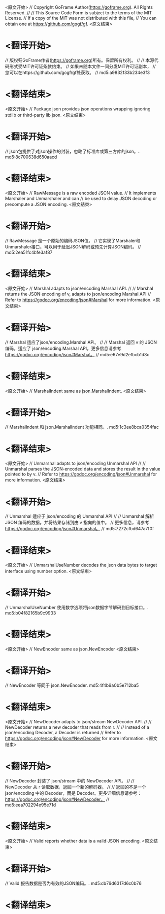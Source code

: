 
<原文开始>
// Copyright GoFrame Author(https://goframe.org). All Rights Reserved.
//
// This Source Code Form is subject to the terms of the MIT License.
// If a copy of the MIT was not distributed with this file,
// You can obtain one at https://github.com/gogf/gf.
<原文结束>

# <翻译开始>
// 版权归GoFrame作者(https://goframe.org)所有。保留所有权利。
//
// 本源代码形式受MIT许可证条款约束。
// 如果未随本文件一同分发MIT许可证副本，
// 您可以在https://github.com/gogf/gf处获取。
// md5:a9832f33b234e3f3
# <翻译结束>


<原文开始>
// Package json provides json operations wrapping ignoring stdlib or third-party lib json.
<原文结束>

# <翻译开始>
// json包提供了对json操作的封装，忽略了标准库或第三方库的json。. md5:8c700638d650aacd
# <翻译结束>


<原文开始>
// RawMessage is a raw encoded JSON value.
// It implements Marshaler and Unmarshaler and can
// be used to delay JSON decoding or precompute a JSON encoding.
<原文结束>

# <翻译开始>
// RawMessage 是一个原始的编码JSON值。
// 它实现了Marshaler和Unmarshaler接口，可以用于延迟JSON解码或预先计算JSON编码。
// md5:2ea51fc4bfe3af87
# <翻译结束>


<原文开始>
// Marshal adapts to json/encoding Marshal API.
//
// Marshal returns the JSON encoding of v, adapts to json/encoding Marshal API
// Refer to https://godoc.org/encoding/json#Marshal for more information.
<原文结束>

# <翻译开始>
// Marshal 适应了json/encoding.Marshal API。
//
// Marshal 返回 v 的 JSON 编码，适应了 json/encoding.Marshal API。更多信息请参考 https://godoc.org/encoding/json#Marshal。
// md5:e67e9d2efbcb1d3c
# <翻译结束>


<原文开始>
// MarshalIndent same as json.MarshalIndent.
<原文结束>

# <翻译开始>
// MarshalIndent 和 json.MarshalIndent 功能相同。. md5:1c3ee8bca0354fac
# <翻译结束>


<原文开始>
// Unmarshal adapts to json/encoding Unmarshal API
//
// Unmarshal parses the JSON-encoded data and stores the result in the value pointed to by v.
// Refer to https://godoc.org/encoding/json#Unmarshal for more information.
<原文结束>

# <翻译开始>
// Unmarshal 适应于 json/encoding 的 Unmarshal API
//
// Unmarshal 解析 JSON 编码的数据，并将结果存储到由 v 指向的值中。
// 更多信息，请参考 https://godoc.org/encoding/json#Unmarshal。
// md5:7272cfbd647a7f0f
# <翻译结束>


<原文开始>
// UnmarshalUseNumber decodes the json data bytes to target interface using number option.
<原文结束>

# <翻译开始>
// UnmarshalUseNumber 使用数字选项将json数据字节解码到目标接口。. md5:b04f82165b9c9933
# <翻译结束>


<原文开始>
// NewEncoder same as json.NewEncoder
<原文结束>

# <翻译开始>
// NewEncoder 等同于 json.NewEncoder. md5:4f4b9a0b5e712ba5
# <翻译结束>


<原文开始>
// NewDecoder adapts to json/stream NewDecoder API.
//
// NewDecoder returns a new decoder that reads from r.
//
// Instead of a json/encoding Decoder, a Decoder is returned
// Refer to https://godoc.org/encoding/json#NewDecoder for more information.
<原文结束>

# <翻译开始>
// NewDecoder 封装了 json/stream 中的 NewDecoder API。
//
// NewDecoder 从 r 读取数据，返回一个新的解码器。
//
// 返回的不是一个 json/encoding 中的 Decoder，而是 Decoder。更多详细信息请参考：https://godoc.org/encoding/json#NewDecoder。
// md5:eea702294e95e71d
# <翻译结束>


<原文开始>
// Valid reports whether data is a valid JSON encoding.
<原文结束>

# <翻译开始>
// Valid 报告数据是否为有效的JSON编码。. md5:db76d6317d6c0b76
# <翻译结束>

